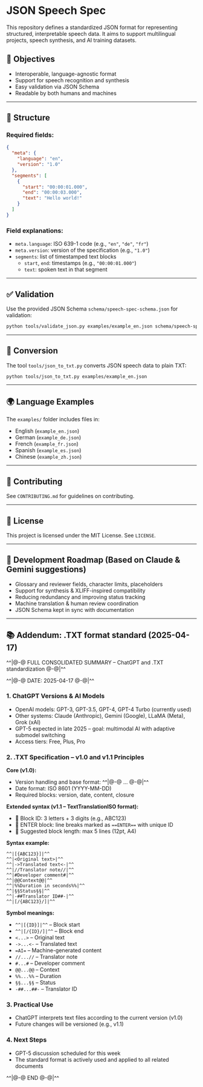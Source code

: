 
# JSON Speech Spec

This repository defines a standardized JSON format for representing structured, interpretable speech data.
It aims to support multilingual projects, speech synthesis, and AI training datasets.

## 🎯 Objectives
- Interoperable, language-agnostic format
- Support for speech recognition and synthesis
- Easy validation via JSON Schema
- Readable by both humans and machines

---

## 🧩 Structure

### Required fields:
```json
{
  "meta": {
    "language": "en",
    "version": "1.0"
  },
  "segments": [
    {
      "start": "00:00:01.000",
      "end": "00:00:03.000",
      "text": "Hello world!"
    }
  ]
}
```

### Field explanations:
- `meta.language`: ISO 639-1 code (e.g., `"en"`, `"de"`, `"fr"`)
- `meta.version`: version of the specification (e.g., `"1.0"`)
- `segments`: list of timestamped text blocks
  - `start`, `end`: timestamps (e.g., `"00:00:01.000"`)
  - `text`: spoken text in that segment

---

## ✅ Validation

Use the provided JSON Schema `schema/speech-spec-schema.json` for validation:

```bash
python tools/validate_json.py examples/example_en.json schema/speech-spec-schema.json
```

---

## 🔄 Conversion

The tool `tools/json_to_txt.py` converts JSON speech data to plain TXT:

```bash
python tools/json_to_txt.py examples/example_en.json
```

---

## 🌍 Language Examples

The `examples/` folder includes files in:
- English (`example_en.json`)
- German (`example_de.json`)
- French (`example_fr.json`)
- Spanish (`example_es.json`)
- Chinese (`example_zh.json`)

---

## 🤝 Contributing

See `CONTRIBUTING.md` for guidelines on contributing.

---

## 📄 License

This project is licensed under the MIT License. See `LICENSE`.

---

## 🔮 Development Roadmap (Based on Claude & Gemini suggestions)

- Glossary and reviewer fields, character limits, placeholders
- Support for synthesis & XLIFF-inspired compatibility
- Reducing redundancy and improving status tracking
- Machine translation & human review coordination
- JSON Schema kept in sync with documentation

---

## 📚 Addendum: .TXT format standard (2025-04-17)

^^|@-@    FULL CONSOLIDATED SUMMARY – ChatGPT and .TXT standardization    @-@|^^

^^|@-@    DATE: 2025-04-17    @-@|^^

### 1. ChatGPT Versions & AI Models
- OpenAI models: GPT-3, GPT-3.5, GPT-4, GPT-4 Turbo (currently used)
- Other systems: Claude (Anthropic), Gemini (Google), LLaMA (Meta), Grok (xAI)
- GPT-5 expected in late 2025 – goal: multimodal AI with adaptive submodel switching
- Access tiers: Free, Plus, Pro

### 2. .TXT Specification – v1.0 and v1.1 Principles

**Core (v1.0):**
- Version handling and base format: ^^|@-@    ...    @-@|^^
- Date format: ISO 8601 (YYYY-MM-DD)
- Required blocks: version, date, content, closure

**Extended syntax (v1.1 – TextTranslationISO format):**
- 🔹 Block ID: 3 letters + 3 digits (e.g., ABC123)
- 🔹 ENTER block: line breaks marked as `==ENTER==` with unique ID
- 🔹 Suggested block length: max 5 lines (12pt, A4)

**Syntax example:**
```
^^|[{ABC123}]|^^
^^|<Original text>|^^
^^|->Translated text<-|^^
^^|//Translator note//|^^
^^|#Developer comment#|^^
^^|@@Context@@|^^
^^|%%Duration in seconds%%|^^
^^|§§Status§§|^^
^^|-##Translator ID##-|^^
^^|[/{ABC123}/]|^^
```

**Symbol meanings:**
- `^^|[{ID}]|^^` – Block start  
- `^^|[/{ID}/]|^^` – Block end  
- `<...>` – Original text  
- `->...<-` – Translated text  
- `=AI=` – Machine-generated content  
- `//...//` – Translator note  
- `#...#` – Developer comment  
- `@@...@@` – Context  
- `%%...%%` – Duration  
- `§§...§§` – Status  
- `-##...##-` – Translator ID  

### 3. Practical Use
- ChatGPT interprets text files according to the current version (v1.0)
- Future changes will be versioned (e.g., v1.1)

### 4. Next Steps
- GPT-5 discussion scheduled for this week
- The standard format is actively used and applied to all related documents

^^|@-@    END    @-@|^^
